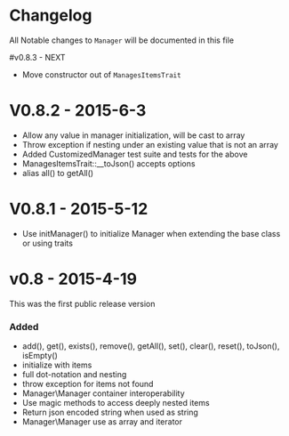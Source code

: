 # Changelog
All Notable changes to `Manager` will be documented in this file

#v0.8.3 - NEXT
 - Move constructor out of `ManagesItemsTrait`

# V0.8.2 - 2015-6-3
 - Allow any value in manager initialization, will be cast to array
 - Throw exception if nesting under an existing value that is not an array
 - Added CustomizedManager test suite and tests for the above
 - ManagesItemsTrait::__toJson() accepts options
 - alias all() to getAll()

# V0.8.1 - 2015-5-12
 - Use initManager() to initialize Manager when extending the base class or using traits

# v0.8 - 2015-4-19
This was the first public release version

### Added
- add(), get(), exists(), remove(), getAll(), set(), clear(), reset(), toJson(), isEmpty()
- initialize with items
- full dot-notation and nesting
- throw exception for items not found
- Manager\Manager container interoperability
- Use magic methods to access deeply nested items
- Return json encoded string when used as string
- Manager\Manager use as array and iterator

